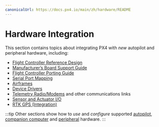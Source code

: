 ```yaml
---
canonicalUrl: https://docs.px4.io/main/zh/hardware/README
---
```


# Hardware Integration

This section contains topics about integrating PX4 with *new* autopilot and peripheral hardware, including:

* [Flight Controller Reference Design](../hardware/reference_design.md)
* [Manufacturer’s Board Support Guide](../hardware/board_support_guide.md)
* [Flight Controller Porting Guide](../hardware/porting_guide.md)
* [Serial Port Mapping](../hardware/serial_port_mapping.md)
* [Airframes](../dev_airframes/README.md)
* [Device Drivers](../middleware/drivers.md)
* [Telemetry Radio/Modems](../data_links/telemetry.md) and other communications links
* [Sensor and Actuator I/O](../sensor_bus/README.md)
* [RTK GPS (Integration)](../advanced/rtk_gps.md)


:::tip
Other sections show how to *use* and *configure* supported [autopilot](../flight_controller/README.md), [companion computer](../companion_computer/README.md) and [peripheral](../peripherals/README.md) hardware.
:::
